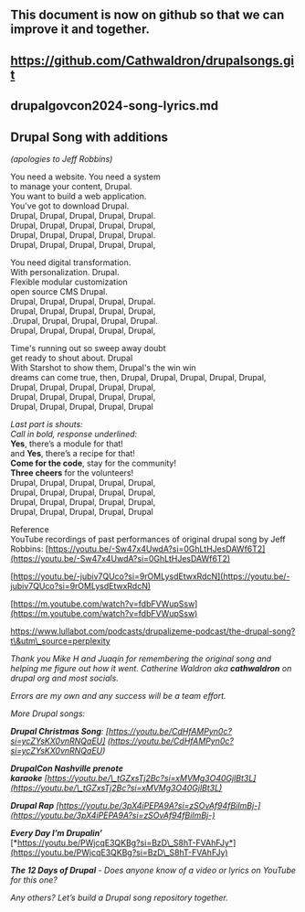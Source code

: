 ## **This document is now on github so that we can improve it and together.**

## https://github.com/Cathwaldron/drupalsongs.git
## drupalgovcon2024-song-lyrics.md

## **Drupal Song with additions** 

*(apologies to Jeff Robbins)*

You need a website. You need a system   
to manage your content, Drupal.  
You want to build a web application.   
You've got to download Drupal.   
Drupal, Drupal, Drupal, Drupal, Drupal.   
Drupal, Drupal, Drupal, Drupal, Drupal,   
Drupal, Drupal, Drupal, Drupal, Drupal.   
Drupal, Drupal, Drupal, Drupal, Drupal,    
  
You need digital transformation.  
With personalization. Drupal.   
Flexible modular customization   
open source CMS Drupal.   
Drupal, Drupal, Drupal, Drupal, Drupal.    
Drupal, Drupal, Drupal, Drupal, Drupal,    
.Drupal, Drupal, Drupal, Drupal, Drupal.    
Drupal, Drupal, Drupal, Drupal, Drupal,    
   
Time's running out so sweep away doubt    
get ready to shout about. Drupal    
With Starshot to show them, Drupal's the win win   
dreams can come true, then, Drupal, Drupal, Drupal, Drupal, Drupal,   
Drupal, Drupal, Drupal, Drupal, Drupal,   
Drupal, Drupal, Drupal, Drupal, Drupal,   
Drupal, Drupal, Drupal, Drupal, Drupal   
   
*Last part is  shouts:*   
 *Call in bold, response underlined:*   
**Yes**, there’s a module for that\!   
and **Yes**, there’s a recipe for that\!   
**Come for the code**, stay for the community\!   
**Three cheers** for the volunteers\!   
Drupal, Drupal, Drupal, Drupal, Drupal,    
Drupal, Drupal, Drupal, Drupal, Drupal,    
Drupal, Drupal, Drupal, Drupal, Drupal,    
Drupal, Drupal, Drupal, Drupal, Drupal   
   
Reference   
YouTube recordings of past performances of original drupal song by Jeff Robbins:
[https://youtu.be/-Sw47x4UwdA?si=0GhLtHJesDAWf6T2](https://youtu.be/-Sw47x4UwdA?si=0GhLtHJesDAWf6T2)   
   
[https://youtu.be/-jubiv7QUco?si=9rOMLysdEtwxRdcN](https://youtu.be/-jubiv7QUco?si=9rOMLysdEtwxRdcN)   
   
[https://m.youtube.com/watch?v=fdbFVWupSsw](https://m.youtube.com/watch?v=fdbFVWupSsw)   
   
[https://www.lullabot.com/podcasts/drupalizeme-podcast/the-drupal-song?t\&utm\_source=perplexity   ](https://www.lullabot.com/podcasts/drupalizeme-podcast/the-drupal-song?t\&utm\_source=perplexity)
   
   
*Thank you Mike H and Juaqín for remembering the original song and helping me figure out how it went. Catherine Waldron aka **cathwaldron** on drupal org and most socials.*    
   
*Errors are my own and any success will be a team effort.*   
   
*More Drupal songs:*   
   
***Drupal Christmas Song**: [https://youtu.be/CdHfAMPyn0c?si=ycZYsKX0vnRNQaEU]   (https://youtu.be/CdHfAMPyn0c?si=ycZYsKX0vnRNQaEU)*   

***DrupalCon Nashville prenote***   
***karaoke**  [https://youtu.be/\_tGZxsTj2Bc?si=xMVMg3O40GjlBt3L](https://youtu.be/\_tGZxsTj2Bc?si=xMVMg3O40GjlBt3L)*   
   
***Drupal Rap** [https://youtu.be/3pX4iPEPA9A?si=zSOvAf94fBiImBj-](https://youtu.be/3pX4iPEPA9A?si=zSOvAf94fBiImBj-)*   
   
***Every Day I’m Drupalin’***   
[*https://youtu.be/PWjcqE3QKBg?si=BzD\_S8hT-FVAhFJy*](https://youtu.be/PWjcqE3QKBg?si=BzD\_S8hT-FVAhFJy)   
   
***The 12 Days of Drupal** \- Does anyone know  of a video or lyrics  on YouTube for this one?*   
   
*Any others? Let’s build a Drupal song repository together.*    
   

